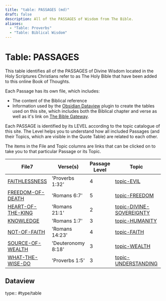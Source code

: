 ```yaml
---
title: "table: PASSAGES (md)"
draft: false
description: All of the PASSAGES of Wisdom from The Bible.
aliases:
  - "Table: Proverbs"
  - "Table: Biblical Wisdom"
---
```

# Table: PASSAGES
This table identifies all of the PASSAGES of Divine Wisdom located in the Holy Scriptures Christians refer to as The Holy Bible that have been added to this online Book of Thoughts.

Each Passage has its own file, which includes:
- The content of the Biblical reference
- Information used by the [Obsidian Dataview](https://blacksmithgu.github.io/obsidian-dataview/) plugin to create the tables used on this site, which includes both the Biblical chapter and verse as well as it's link on [The Bible Gateway](https://www.biblegateway.com/).

Each PASSAGE is identified by its LEVEL according to the topic catalogue of this site. The Level helps you to understand how all included Passages (and their Topics, which are visible in the Quote Table) are related to each other.

The items in the File and Topic columns are links that can be clicked on to take you to that particular Passage or its Topic.

|File7|Verse(s)|Passage Level|Topic|Topic Level|
|---|---|---|---|---|
|[FAITHLESSNESS](app://obsidian.md/content/BIBLE/FAITHLESSNESS.md)|'Proverbs 1:32'|4|[topic-EVIL](app://obsidian.md/content/TOPICS/topic-EVIL.md)|4|
|[FREEDOM-OF-DEATH](app://obsidian.md/content/BIBLE/FREEDOM-OF-DEATH.md)|'Romans 6:7'|5|[topic-FREEDOM](app://obsidian.md/content/TOPICS/topic-FREEDOM.md)|5|
|[HEART-OF-THE-KING](app://obsidian.md/content/BIBLE/HEART-OF-THE-KING.md)|'Romans 21:1'|2|[topic-DIVINE-SOVEREIGNTY](app://obsidian.md/content/TOPICS/topic-DIVINE-SOVEREIGNTY.md)|2|
|[KNOWLEDGE](app://obsidian.md/content/BIBLE/KNOWLEDGE.md)|'Romans 1:7'|3|[topic-HUMANITY](app://obsidian.md/content/TOPICS/topic-HUMANITY.md)|3|
|[NOT-OF-FAITH](app://obsidian.md/content/BIBLE/NOT-OF-FAITH.md)|'Romans 14:23'|4|[topic-FAITH](app://obsidian.md/content/TOPICS/topic-FAITH.md)|4|
|[SOURCE-OF-WEALTH](app://obsidian.md/content/BIBLE/SOURCE-OF-WEALTH.md)|'Deuteronomy 8:18'|3|[topic-WEALTH](app://obsidian.md/content/TOPICS/topic-WEALTH.md)|3|
|[WHAT-THE-WISE-DO](app://obsidian.md/content/BIBLE/WHAT-THE-WISE-DO.md)|'Proverbs 1:5'|3|[topic-UNDERSTANDING](app://obsidian.md/content/TOPICS/topic-UNDERSTANDING.md)|3|

## Dataview
type:: #type/table

